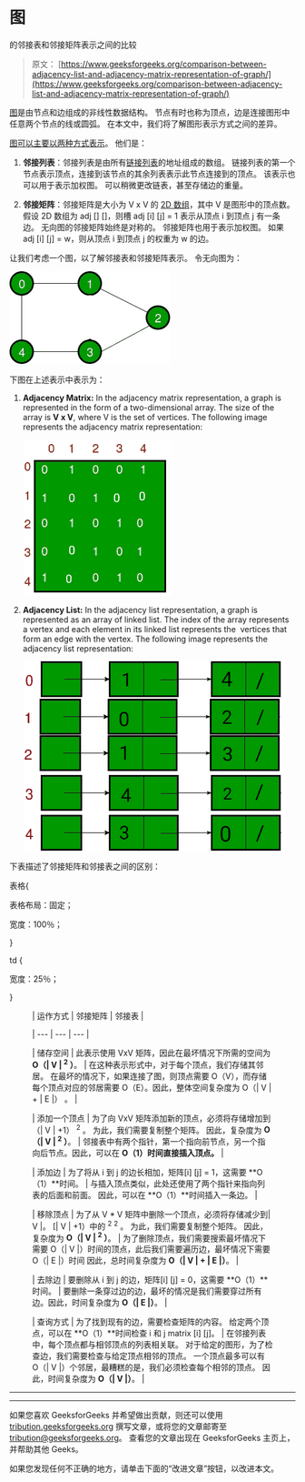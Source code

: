 # 图

的邻接表和邻接矩阵表示之间的比较

> 原文： [https://www.geeksforgeeks.org/comparison-between-adjacency-list-and-adjacency-matrix-representation-of-graph/](https://www.geeksforgeeks.org/comparison-between-adjacency-list-and-adjacency-matrix-representation-of-graph/)

[图](https://www.geeksforgeeks.org/graph-data-structure-and-algorithms/)是由节点和边组成的非线性数据结构。 节点有时也称为顶点，边是连接图形中任意两个节点的线或圆弧。 在本文中，我们将了解图形表示方式之间的差异。

[图可以主要以两种方式表示](https://www.geeksforgeeks.org/graph-and-its-representations/)。 他们是：

1.  **邻接列表**：邻接列表是由所有[链接列表](https://www.geeksforgeeks.org/data-structures/linked-list/)的地址组成的数组。 链接列表的第一个节点表示顶点，连接到该节点的其余列表表示此节点连接到的顶点。 该表示也可以用于表示加权图。 可以稍微更改链表，甚至存储边的重量。

2.  **邻接矩阵**：邻接矩阵是大小为 V x V 的 [2D 数组](https://www.geeksforgeeks.org/multidimensional-arrays-in-java/)，其中 V 是图形中的顶点数。 假设 2D 数组为 adj [] []，则槽 adj [i] [j] = 1 表示从顶点 i 到顶点 j 有一条边。 无向图的邻接矩阵始终是对称的。 邻接矩阵也用于表示加权图。 如果 adj [i] [j] = w，则从顶点 i 到顶点 j 的权重为 w 的边。

让我们考虑一个图，以了解邻接表和邻接矩阵表示。 令无向图为：

![](img/440058fb2066846217824b6d456cbd4e.png)

下图在上述表示中表示为：

1.  **Adjacency Matrix:** In the adjacency matrix representation, a graph is represented in the form of a two-dimensional array. The size of the array is **V x V**, where V is the set of vertices. The following image represents the adjacency matrix representation:

    ![](img/c860527743242678c3e3622380e435d9.png)

2.  **Adjacency List:** In the adjacency list representation, a graph is represented as an array of linked list. The index of the array represents a vertex and each element in its linked list represents the  vertices that form an edge with the vertex. The following image represents the adjacency list representation:

    ![](img/7f14815b98fbc1398b5f60906f87838b.png)

下表描述了邻接矩阵和邻接表之间的区别：

表格{

表格布局：固定；

宽度：100％；

}

td {

宽度：25％；

}

<figure class="table">

| 运作方式 | 邻接矩阵 | 邻接表 |

| --- | --- | --- |

| 储存空间 | 此表示使用 VxV 矩阵，因此在最坏情况下所需的空间为 **O（&#124; V &#124; <sup>2</sup> ）**。 | 在这种表示形式中，对于每个顶点，我们存储其邻居。 在最坏的情况下，如果连接了图，则顶点需要 O（V），而存储每个顶点对应的邻居需要 O（E）。因此，整体空间复杂度为 O（&#124; V &#124; + &#124; E &#124;） 。 |

| 添加一个顶点 | 为了向 VxV 矩阵添加新的顶点，必须将存储增加到（&#124; V &#124; +1） <sup>2</sup> 。 为此，我们需要复制整个矩阵。 因此，复杂度为 **O（&#124; V &#124; <sup>2</sup> ）**。 | 邻接表中有两个指针，第一个指向前节点，另一个指向后节点。因此，可以在 **O（1）时间直接插入顶点。** |

| 添加边 | 为了将从 i 到 j 的边长相加，矩阵[i] [j] = 1，这需要 **O（1）**时间。 | 与插入顶点类似，此处还使用了两个指针来指向列表的后面和前面。 因此，可以在 **O（1）**时间插入一条边。 |

| 移除顶点 | 为了从 V * V 矩阵中删除一个顶点，必须将存储减少到&#124; V &#124;。 [&#124; V &#124; +1）中的 <sup>2</sup> <sup>2</sup> 。 为此，我们需要复制整个矩阵。 因此，复杂度为 **O（&#124; V &#124; <sup>2</sup> ）**。 | 为了删除顶点，我们需要搜索最坏情况下需要 O（&#124; V &#124;）时间的顶点，此后我们需要遍历边，最坏情况下需要 O（&#124; E &#124;）时间 因此，总时间复杂度为 **O（&#124; V &#124; + &#124; E &#124;）**。 |

| 去除边 | 要删除从 i 到 j 的边，矩阵[i] [j] = 0，这需要 **O（1）**时间。 | 要删除一条穿过边的边，最坏的情况是我们需要穿过所有边。因此，时间复杂度为 **O（&#124; E &#124;）**。 |

| 查询方式 | 为了找到现有的边，需要检查矩阵的内容。 给定两个顶点，可以在 **O（1）**时间检查 i 和 j matrix [i] [j]。 | 在邻接列表中，每个顶点都与相邻顶点的列表相关联。 对于给定的图形，为了检查边，我们需要检查与给定顶点相邻的顶点。 一个顶点最多可以有 O（&#124; V &#124;）个邻居，最糟糕的是，我们必须检查每个相邻的顶点。 因此，时间复杂度为 **O（&#124; V &#124;）**。 |

</figure>



* * *

* * *

如果您喜欢 GeeksforGeeks 并希望做出贡献，则还可以使用 [tribution.geeksforgeeks.org](https://contribute.geeksforgeeks.org/) 撰写文章，或将您的文章邮寄至 tribution@geeksforgeeks.org。 查看您的文章出现在 GeeksforGeeks 主页上，并帮助其他 Geeks。

如果您发现任何不正确的地方，请单击下面的“改进文章”按钮，以改进本文。